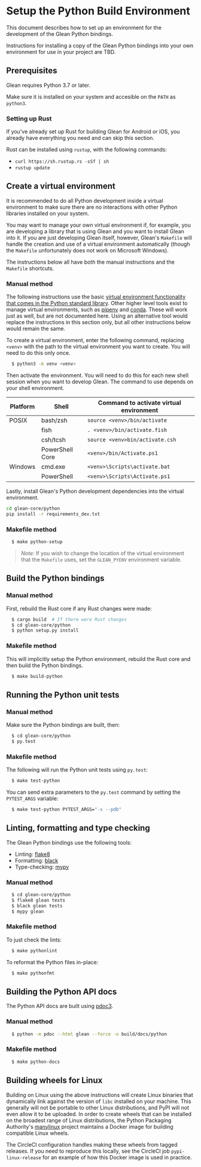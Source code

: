 # Setup the Python Build Environment

This document describes how to set up an environment for the development of the Glean Python bindings.

Instructions for installing a copy of the Glean Python bindings into your own environment for use in your project are TBD.

## Prerequisites

Glean requires Python 3.7 or later.

Make sure it is installed on your system and accesible on the `PATH` as `python3`.

### Setting up Rust

If you've already set up Rust for building Glean for Android or iOS, you already have everything you need and can skip this section.

Rust can be installed using `rustup`, with the following commands:

- `curl https://sh.rustup.rs -sSf | sh`
- `rustup update`

## Create a virtual environment

It is recommended to do all Python development inside a virtual environment to make sure there are no interactions with other Python libraries installed on your system.

You may want to manage your own virtual environment if, for example, you are developing a library that is using Glean and you want to install Glean into it.  If you are just developing Glean itself, however, Glean's `Makefile` will handle the creation and use of a virtual environment automatically (though the `Makefile` unfortunately does not work on Microsoft Windows).

The instructions below all have both the manual instructions and the `Makefile` shortcuts.

### Manual method

The following instructions use the basic [virtual environment functionality that comes in the Python standard library](https://docs.python.org/3/library/venv.html).
Other higher level tools exist to manage virtual environments, such as [pipenv](https://pipenv.kennethreitz.org/en/latest/) and [conda](https://docs.conda.io/en/latest/).
These will work just as well, but are not documented here.
Using an alternative tool would replace the instructions in this section only, but all other instructions below would remain the same.

To create a virtual environment, enter the following command, replacing `<venv>` with the path to the virtual environment you want to create.  You will need to do this only once.

```bash
  $ python3 -m venv <venv>
```

Then activate the environment. You will need to do this for each new shell session when you want to develop Glean.
The command to use depends on your shell environment.

| Platform | Shell           | Command to activate virtual environment |
|----------|-----------------|-----------------------------------------|
| POSIX    | bash/zsh        | `source <venv>/bin/activate`            |
|          | fish            | `. <venv>/bin/activate.fish`            |
|          | csh/tcsh        | `source <venv>bin/activate.csh`         |
|          | PowerShell Core | `<venv>/bin/Activate.ps1`               |
| Windows  | cmd.exe         | `<venv>\Scripts\activate.bat`            |
|          | PowerShell      | `<venv>\Scripts\Activate.ps1`            |

Lastly, install Glean's Python development dependencies into the virtual environment.

```bash
cd glean-core/python
pip install -r requirements_dev.txt
```

### Makefile method

```bash
  $ make python-setup
```

> *Note:* If you wish to change the location of the virtual environment that the `Makefile` uses, set the `GLEAN_PYENV` environment variable.

## Build the Python bindings

### Manual method

First, rebuild the Rust core if any Rust changes were made:

```bash
  $ cargo build  # If there were Rust changes
  $ cd glean-core/python
  $ python setup.py install
```

### Makefile method

This will implicitly setup the Python environment, rebuild the Rust core and then build the Python bindings.

```bash
  $ make build-python
```

## Running the Python unit tests

### Manual method

Make sure the Python bindings are built, then:

```bash
  $ cd glean-core/python
  $ py.test
```

### Makefile method

The following will run the Python unit tests using `py.test`:

```bash
  $ make test-python
```

You can send extra parameters to the `py.test` command by setting the `PYTEST_ARGS` variable:

```bash
  $ make test-python PYTEST_ARGS="-s --pdb"
```

## Linting, formatting and type checking

The Glean Python bindings use the following tools:

- Linting: [flake8](http://flake8.pycqa.org/en/latest/)
- Formatting: [black](https://black.readthedocs.io/en/stable/)
- Type-checking: [mypy](http://mypy-lang.org/)

### Manual method

```bash
  $ cd glean-core/python
  $ flake8 glean tests
  $ black glean tests
  $ mypy glean
```

### Makefile method

To just check the lints:

```bash
  $ make pythonlint
```

To reformat the Python files in-place:

```bash
  $ make pythonfmt
```

## Building the Python API docs

The Python API docs are built using [pdoc3](https://pdoc3.github.io/pdoc/).

### Manual method

```bash
  $ python -m pdoc --html glean --force -o build/docs/python
```

### Makefile method

```bash
  $ make python-docs
```

## Building wheels for Linux

Building on Linux using the above instructions will create Linux binaries that dynamically link against the version of `libc` installed on your machine. 
This generally will not be portable to other Linux distributions, and PyPI will not even allow it to be uploaded.
In order to create wheels that can be installed on the broadest range of Linux distributions, the Python Packaging Authority's [manylinux](https://github.com/pypa/manylinux) project maintains a Docker image for building compatible Linux wheels.

The CircleCI configuration handles making these wheels from tagged releases.
If you need to reproduce this locally, see the CircleCI job `pypi-linux-release` for an example of how this Docker image is used in practice.
